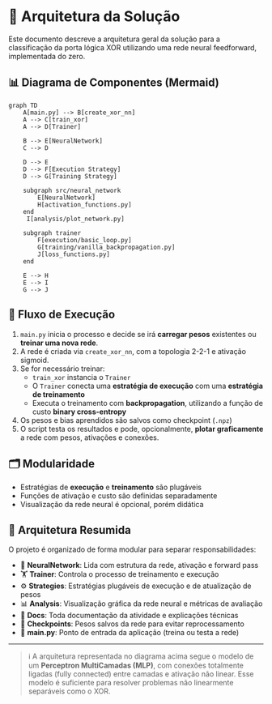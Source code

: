 # 🧱 Arquitetura da Solução

Este documento descreve a arquitetura geral da solução para a classificação da porta lógica XOR utilizando uma rede neural feedforward, implementada do zero.


## 📊 Diagrama de Componentes (Mermaid)

```mermaid
graph TD
    A[main.py] --> B[create_xor_nn]
    A --> C[train_xor]
    A --> D[Trainer]

    B --> E[NeuralNetwork]
    C --> D

    D --> E
    D --> F[Execution Strategy]
    D --> G[Training Strategy]

    subgraph src/neural_network
        E[NeuralNetwork]
        H[activation_functions.py]
    end
     I[analysis/plot_network.py]

    subgraph trainer
        F[execution/basic_loop.py]
        G[training/vanilla_backpropagation.py]
        J[loss_functions.py]
    end

    E --> H
    E --> I
    G --> J
```


## 🧠 Fluxo de Execução

1. `main.py` inicia o processo e decide se irá **carregar pesos** existentes ou **treinar uma nova rede**.
2. A rede é criada via `create_xor_nn`, com a topologia 2-2-1 e ativação sigmoid.
3. Se for necessário treinar:
   - `train_xor` instancia o `Trainer`
   - O `Trainer` conecta uma **estratégia de execução** com uma **estratégia de treinamento**
   - Executa o treinamento com **backpropagation**, utilizando a função de custo **binary cross-entropy**
4. Os pesos e bias aprendidos são salvos como checkpoint (`.npz`)
5. O script testa os resultados e pode, opcionalmente, **plotar graficamente** a rede com pesos, ativações e conexões.


## 🗂️ Modularidade

- Estratégias de **execução** e **treinamento** são plugáveis
- Funções de ativação e custo são definidas separadamente
- Visualização da rede neural é opcional, porém didática

## 🧱 Arquitetura Resumida

O projeto é organizado de forma modular para separar responsabilidades:

- 🧠 **NeuralNetwork**: Lida com estrutura da rede, ativação e forward pass
- 🏋️ **Trainer**: Controla o processo de treinamento e execução
- ⚙️ **Strategies**: Estratégias plugáveis de execução e de atualização de pesos
- 📊 **Analysis**: Visualização gráfica da rede neural e métricas de avaliação
- 📁 **Docs**: Toda documentação da atividade e explicações técnicas
- 💾 **Checkpoints**: Pesos salvos da rede para evitar reprocessamento
- 🚀 **main.py**: Ponto de entrada da aplicação (treina ou testa a rede)

---

> ℹ️ A arquitetura representada no diagrama acima segue o modelo de um **Perceptron MultiCamadas (MLP)**, com conexões totalmente ligadas (fully connected) entre camadas e ativação não linear. Esse modelo é suficiente para resolver problemas não linearmente separáveis como o XOR.
